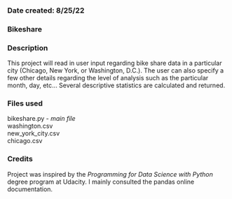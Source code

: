 ### Date created: 8/25/22


### Bikeshare


### Description
This project will read in user input regarding bike share data in a particular city (Chicago, New York, or Washington, D.C.).
The user can also specify a few other details regarding the level of analysis such as the particular month, day, etc... Several descriptive statistics are calculated and returned.

### Files used
bikeshare.py - *main file*  
washington.csv  
new_york_city.csv  
chicago.csv  


### Credits
Project was inspired by the *Programming for Data Science with Python* degree program at Udacity.
I mainly consulted the pandas online documentation.

